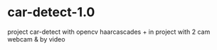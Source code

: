 # car-detect-1.0
project car-detect with opencv haarcascades + in project with 2 cam webcam & by video
